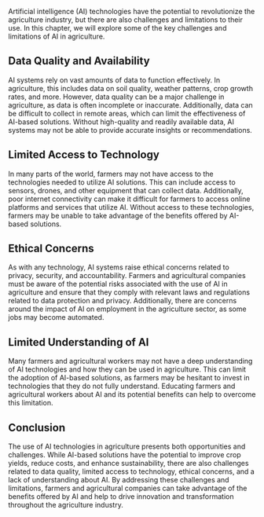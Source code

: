
Artificial intelligence (AI) technologies have the potential to revolutionize the agriculture industry, but there are also challenges and limitations to their use. In this chapter, we will explore some of the key challenges and limitations of AI in agriculture.

Data Quality and Availability
-----------------------------

AI systems rely on vast amounts of data to function effectively. In agriculture, this includes data on soil quality, weather patterns, crop growth rates, and more. However, data quality can be a major challenge in agriculture, as data is often incomplete or inaccurate. Additionally, data can be difficult to collect in remote areas, which can limit the effectiveness of AI-based solutions. Without high-quality and readily available data, AI systems may not be able to provide accurate insights or recommendations.

Limited Access to Technology
----------------------------

In many parts of the world, farmers may not have access to the technologies needed to utilize AI solutions. This can include access to sensors, drones, and other equipment that can collect data. Additionally, poor internet connectivity can make it difficult for farmers to access online platforms and services that utilize AI. Without access to these technologies, farmers may be unable to take advantage of the benefits offered by AI-based solutions.

Ethical Concerns
----------------

As with any technology, AI systems raise ethical concerns related to privacy, security, and accountability. Farmers and agricultural companies must be aware of the potential risks associated with the use of AI in agriculture and ensure that they comply with relevant laws and regulations related to data protection and privacy. Additionally, there are concerns around the impact of AI on employment in the agriculture sector, as some jobs may become automated.

Limited Understanding of AI
---------------------------

Many farmers and agricultural workers may not have a deep understanding of AI technologies and how they can be used in agriculture. This can limit the adoption of AI-based solutions, as farmers may be hesitant to invest in technologies that they do not fully understand. Educating farmers and agricultural workers about AI and its potential benefits can help to overcome this limitation.

Conclusion
----------

The use of AI technologies in agriculture presents both opportunities and challenges. While AI-based solutions have the potential to improve crop yields, reduce costs, and enhance sustainability, there are also challenges related to data quality, limited access to technology, ethical concerns, and a lack of understanding about AI. By addressing these challenges and limitations, farmers and agricultural companies can take advantage of the benefits offered by AI and help to drive innovation and transformation throughout the agriculture industry.
